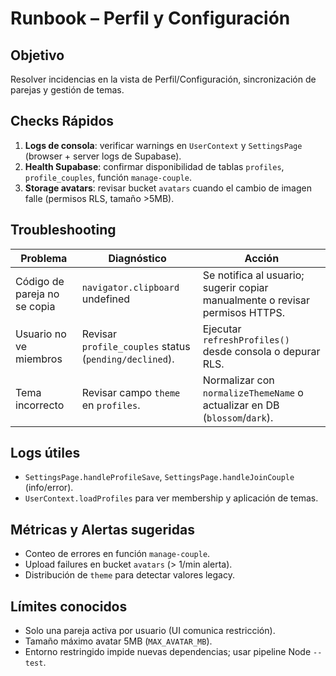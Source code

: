 # Runbook – Perfil y Configuración

## Objetivo
Resolver incidencias en la vista de Perfil/Configuración, sincronización de parejas y gestión de temas.

## Checks Rápidos
1. **Logs de consola**: verificar warnings en `UserContext` y `SettingsPage` (browser + server logs de Supabase).
2. **Health Supabase**: confirmar disponibilidad de tablas `profiles`, `profile_couples`, función `manage-couple`.
3. **Storage avatars**: revisar bucket `avatars` cuando el cambio de imagen falle (permisos RLS, tamaño >5MB).

## Troubleshooting
| Problema | Diagnóstico | Acción |
| --- | --- | --- |
| Código de pareja no se copia | `navigator.clipboard` undefined | Se notifica al usuario; sugerir copiar manualmente o revisar permisos HTTPS. |
| Usuario no ve miembros | Revisar `profile_couples` status (`pending/declined`). | Ejecutar `refreshProfiles()` desde consola o depurar RLS. |
| Tema incorrecto | Revisar campo `theme` en `profiles`. | Normalizar con `normalizeThemeName` o actualizar en DB (`blossom`/`dark`). |

## Logs útiles
- `SettingsPage.handleProfileSave`, `SettingsPage.handleJoinCouple` (info/error).
- `UserContext.loadProfiles` para ver membership y aplicación de temas.

## Métricas y Alertas sugeridas
- Conteo de errores en función `manage-couple`.
- Upload failures en bucket `avatars` (> 1/min alerta).
- Distribución de `theme` para detectar valores legacy.

## Límites conocidos
- Solo una pareja activa por usuario (UI comunica restricción).
- Tamaño máximo avatar 5MB (`MAX_AVATAR_MB`).
- Entorno restringido impide nuevas dependencias; usar pipeline Node `--test`.
